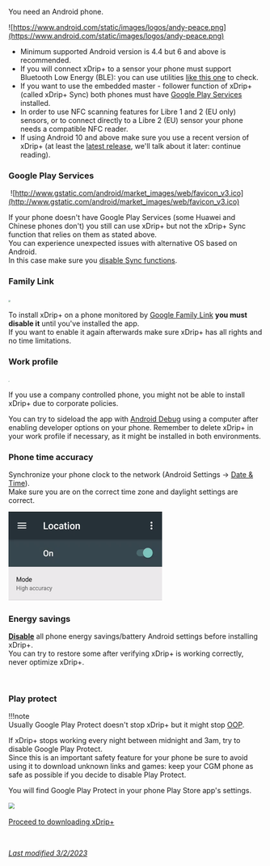 You need an Android phone.

![https://www.android.com/static/images/logos/andy-peace.png](https://www.android.com/static/images/logos/andy-peace.png)

- Minimum supported Android version is 4.4 but 6 and above is recommended.
- If you will connect xDrip+ to a sensor your phone must support Bluetooth Low Energy (BLE): you can use utilities [like this one](https://play.google.com/store/apps/details?id=com.treeteam.blechecker) to check.
- If you want to use the embedded master - follower function of xDrip+ (called xDrip+ Sync) both phones must have [Google Play Services](https://play.google.com/store/apps/details?id=com.google.android.gms) installed.
- In order to use NFC scanning features for Libre 1 and 2 (EU only) sensors, or to connect directly to a Libre 2 (EU) sensor your phone needs a compatible NFC reader.
- If using Android 10 and above make sure you use a recent version of xDrip+ (at least the [latest release](../download/#latest-release), we'll talk about it later: continue reading).

### Google Play Services

​	![http://www.gstatic.com/android/market_images/web/favicon_v3.ico](http://www.gstatic.com/android/market_images/web/favicon_v3.ico)

If your phone doesn't have Google Play Services (some Huawei and Chinese phones don't) you still can use xDrip+ but not the xDrip+ Sync function that relies on them as stated above.  
You can experience unexpected issues with alternative OS based on Android.  
In this case make sure you [disable Sync functions](../../use/sync/#disable-sync).

### Family Link

<img src="https://families.google/intl/it_ALL/familylink/static/img/fl-icon.svg" style="zoom:25%;" />

To install xDrip+ on a phone monitored by [Google Family Link](https://families.google.com/families) **you must disable it** until you've installed the app.  
If you want to enable it again afterwards make sure xDrip+ has all rights and no time limitations.

### Work profile

<img src="https://developer.android.com/static/images/work/cards/briefcase_600px.png" style="zoom:15%;" />

If you use a company controlled phone, you might not be able to install xDrip+ due to corporate policies.

You can try to sideload the app with [Android Debug](../../troubleshoot/ADB/#smartphone) using a computer after enabling developer options on your phone. Remember to delete xDrip+ in your work profile if necessary, as it might be installed in both environments.

### Phone time accuracy

Synchronize your phone clock to the network (Android Settings -> [Date & Time](https://support.google.com/android/answer/2841106)).  
Make sure you are on the correct time zone and daylight settings are correct.

<img src="../images/Install16.png" style="zoom:65%;" />

### Energy savings

**[Disable](../../troubleshoot/savings/)** all phone energy savings/battery Android settings before installing xDrip+.  
You can try to restore some after verifying xDrip+ is working correctly, never optimize xDrip+.

</br>

### Play protect

!!!note  
    Usually Google Play Protect doesn't stop xDrip+ but it might stop [OOP](../../use/OOP/).

If xDrip+ stops working every night between midnight and 3am, try to disable Google Play Protect.  
Since this is an important safety feature for your phone be sure to avoid using it to download unknown links and games: keep your CGM phone as safe as possible if you decide to disable Play Protect.

You will find Google Play Protect in your phone Play Store app's settings.

<img src="../images/Install45.png" style="zoom:75%;" />

</br>

[Proceed to downloading xDrip+](../download)

</br>

[*Last modified 3/2/2023*](https://github.com/NightscoutFoundation/xDrip/releases/tag/2023.02.26)
